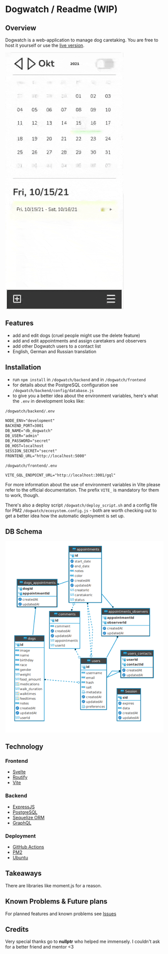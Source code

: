 # **Dogwatch** / Readme (WIP)

## **Overview**

Dogwatch is a web-application to manage dog caretaking. You are free to host it yourself or use the [live version](https://dogwatch.borisfries.dev).

![dwpreview](/dw_preview.gif)

## **Features**

-   add and edit dogs (cruel people might use the delete feature)
-   add and edit appointments and assign caretakers and observers
-   add other Dogwatch users to a contact list
-   English, German and Russian translation

## **Installation**

-   run `npm install` in `/dogwatch/backend` and in `/dogwatch/frontend`
-   for details about the PostgreSQL configuration see `/dogwatch/backend/config/database.js`
-   to give you a better idea about the environment variables, here's what the `.env` in development looks like:

`/dogwatch/backend/.env`

```
NODE_ENV="development"
BACKEND_PORT=3001
DB_NAME="db_dogwatch"
DB_USER="admin"
DB_PASSWORD="secret"
DB_HOST=localhost
SESSION_SECRET="secret"
FRONTEND_URL="http://localhost:5000"
```

`/dogwatch/frontend/.env`

```
VITE_GQL_ENDPOINT_URL="http://localhost:3001/gql"
```

For more information about the use of environment variables in Vite please refer to the official documentation. The prefix `VITE_` is mandatory for them to work, though.

There's also a deploy script `/dogwatch/deploy_script.sh` and a config file for PM2 `/dogwatch/ecosystem.config.js` - both are worth checking out to get a better idea how the automatic deployment is set up.

## **DB Schema**

![DB Schema](/dw_db_schema.png)

## **Technology**

### Frontend

-   [Svelte](https://svelte.dev/)
-   [Routify](https://www.routify.dev/)
-   [Vite](https://vitejs.dev/)

### Backend

-   [ExpressJS](https://expressjs.com/)
-   [PostgreSQL](https://www.postgresql.org/)
-   [Sequelize ORM](https://sequelize.org/)
-   [GraphQL](https://graphql.org/)

### Deployment

-   [GitHub Actions](https://github.com/features/actions)
-   [PM2](https://pm2.keymetrics.io/)
-   [Ubuntu](https://ubuntu.com/)

## **Takeaways**

There are libraries like moment.js for a reason.

## **Known Problems & Future plans**

For planned features and known problems see [Issues](https://github.com/SMEETT/Dogwatch/issues)

## **Credits**

Very special thanks go to **nullptr** who helped me immensely. I couldn't ask for a better friend and mentor <3
